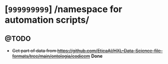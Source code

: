 # [`999999999`] /namespace for automation scripts/

## @TODO
- <s>Get part of data from <https://github.com/EticaAI/HXL-Data-Science-file-formats/tree/main/ontologia/codicem></s> **Done**


<!--
Self notes;

- Style guide
  - https://google.github.io/styleguide/shellguide.html
- sed
  - GNU sed:
    - https://www.gnu.org/software/sed/manual/sed.html
  - BSD sed:
    - https://www.freebsd.org/cgi/man.cgi?query=sed


- Testing ascidoctor-web-pdf
  - https://github.com/Mogztter/asciidoctor-web-pdf

npm init -y
npm i @asciidoctor/core asciidoctor-pdf --save-dev
npx asciidoctor-web-pdf --version
npx asciidoctor-web-pdf document.adoc
npx asciidoctor-web-pdf 1603/63/101/1603_63_101.mul-Latn.codex.adoc
npx asciidoctor-web-pdf --preview 1603/63/101/1603_63_101.mul-Latn.codex.adoc
npx asciidoctor-web-pdf --preview 1603/1/7/1603_1_7.mul-Latn.codex.adoc


### @TODOs
- learn to manipulate geopackages (SQLite) with python
  - https://gis.stackexchange.com/questions/342855/reading-geopackage-geometries-in-python
  - hummm, VSCode extensions
    - https://github.com/RandomFractals/geo-data-viewer
-->
